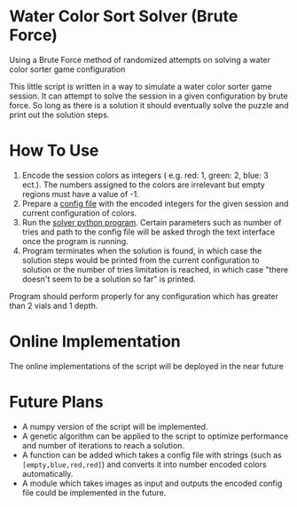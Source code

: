 # Water Color Sort Solver (Brute Force)
Using a Brute Force method of randomized attempts on solving a water color sorter game configuration

This little script is written in a way to simulate a water color sorter game session. It can attempt to solve the session in a given configuration by brute force. So long as there is a solution it should eventually solve the puzzle and print out the solution steps.

# How To Use

1) Encode the session colors as integers ( e.g. red: 1, green: 2, blue: 3 ect.). The numbers assigned to the colors are irrelevant but empty regions must have a value of -1. 
2) Prepare a [config file](example_config.txt) with the encoded integers for the given session and current configuration of colors.
3) Run the [solver python program](water_sort_puzzle_solver.py). Certain parameters such as number of tries and path to the config file will be asked throgh the text interface once the program is running.
4) Program terminates when the solution is found, in which case the solution steps would be printed from the current configuration to solution or the number of tries limitation is reached, in which case "there doesn't seem to be a solution so far" is printed.

Program should perform properly for any configuration which has greater than 2 vials and 1 depth.

# Online Implementation

The online implementations of the script will be deployed in the near future

# Future Plans
- A numpy version of the script will be implemented.
- A genetic algorithm can be applied to the script to optimize performance and number of iterations to reach a solution.
- A function can be added which takes a config file with strings (such as `[empty,blue,red,red]`) and converts it into number encoded colors automatically.
- A module which takes images as input and outputs the encoded config file could be implemented in the future.
